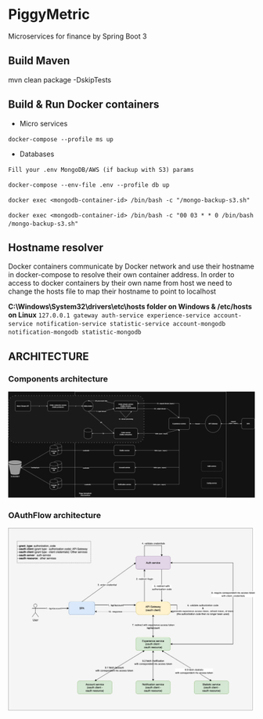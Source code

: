 
# PiggyMetric
Microservices for finance by Spring Boot 3

## Build Maven
mvn clean package -DskipTests 

## Build & Run Docker containers
- Micro services

`docker-compose --profile ms up`

- Databases

`Fill your .env MongoDB/AWS (if backup with S3) params`

`docker-compose --env-file .env --profile db up`

`docker exec <mongodb-container-id> /bin/bash -c "/mongo-backup-s3.sh"`

`docker exec <mongodb-container-id> /bin/bash -c "00 03 * * 0 /bin/bash /mongo-backup-s3.sh"`

## Hostname resolver
Docker containers communicate by Docker network and use their hostname in docker-compose to resolve their own container address.
In order to access to docker containers by their own name from host we need to change the hosts file to map their hostname to point to localhost

****C:\Windows\System32\drivers\etc\hosts folder on Windows & /etc/hosts on Linux****
`127.0.0.1 gateway auth-service experience-service account-service notification-service statistic-service account-mongodb notification-mongodb statistic-mongodb`

## ARCHITECTURE

### Components architecture

![Components_architecture](https://github.com/dqminh2810/PiggyMetric/blob/main/docs/PM-Components-Architecture.png)

### OAuthFlow architecture

![OAuthFlow_architecture](https://github.com/dqminh2810/PiggyMetric/blob/main/docs/PM-OauthAppFlow.jpg)

